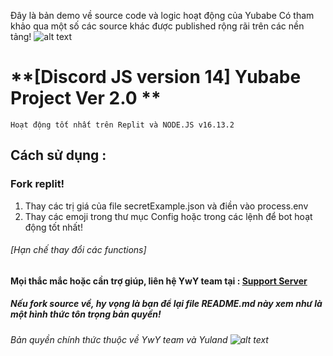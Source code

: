 

Đây là bản demo về source code và logic hoạt động của Yubabe
Có tham khảo qua một số các source khác được published rộng rãi trên các nền tảng!
![alt text](https://cdn.discordapp.com/avatars/936872532932440065/5a472fe1da7ca00cc26d675a9ac25f13.png)

# **[Discord JS version 14] Yubabe Project Ver 2.0 **
```Hoạt động tốt nhất trên Replit và NODE.JS v16.13.2```

## **__Cách sử dụng :__**

### Fork replit!
1. Thay các trị giá của file secretExample.json và điền vào process.env
2. Thay các emoji trong thư mục Config hoặc trong các lệnh để bot hoạt động tốt nhất!
###### [Hạn chế thay đổi các functions]

#### Mọi thắc mắc hoặc cần trợ giúp, liên hệ YwY team tại : [Support Server](https://discord.gg/yuland)

##### *Nếu fork source về, hy vọng là bạn để lại file README.md này xem như là một hình thức tôn trọng bản quyền!*
###### *Bản quyền chính thức thuộc về YwY team và Yuland* ![alt text](https://cdn.discordapp.com/attachments/987280804621221908/1036830272638943242/985008474998046720.png)


